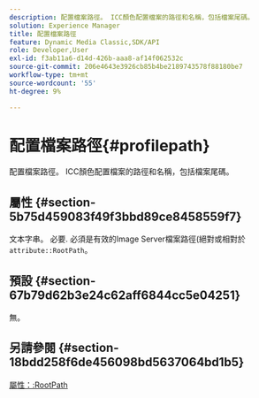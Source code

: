 ```yaml
---
description: 配置檔案路徑。 ICC顏色配置檔案的路徑和名稱，包括檔案尾碼。
solution: Experience Manager
title: 配置檔案路徑
feature: Dynamic Media Classic,SDK/API
role: Developer,User
exl-id: f3ab11a6-d14d-426b-aaa8-af14f062532c
source-git-commit: 206e4643e3926cb85b4be2189743578f88180be7
workflow-type: tm+mt
source-wordcount: '55'
ht-degree: 9%

---
```


# 配置檔案路徑{#profilepath}

配置檔案路徑。 ICC顏色配置檔案的路徑和名稱，包括檔案尾碼。

## 屬性 {#section-5b75d459083f49f3bbd89ce8458559f7}

文本字串。 必要. 必須是有效的Image Server檔案路徑(絕對或相對於 `attribute::RootPath`。

## 預設 {#section-67b79d62b3e24c62aff6844cc5e04251}

無。

## 另請參閱 {#section-18bdd258f6de456098bd5637064bd1b5}

[屬性：:RootPath](../../../../../ir-api/material-cat/image-rendering-api-ref/c-ir-material-catalog/c-ir-attributes-reference/r-ir-rootpath.md#reference-a4d7c96b62e14fcbad1740c702f160f3)

